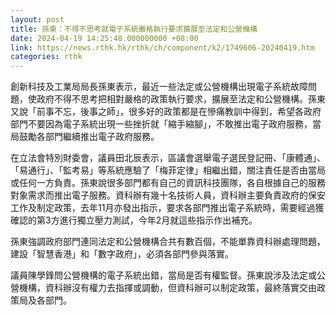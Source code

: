 ```yaml
---
layout: post
title: 孫東：不得不思考就電子系統嚴格執行要求擴展至法定和公營機構
date: 2024-04-19 14:25:48.000000000 +08:00
link: https://news.rthk.hk/rthk/ch/component/k2/1749606-20240419.htm
categories: rthk
---
```


創新科技及工業局局長孫東表示，最近一些法定或公營機構出現電子系統故障問題，使政府不得不思考把相對嚴格的政策執行要求，擴展至法定和公營機構。孫東又說「前事不忘，後事之師」，很多好的政策都是在慘痛教訓中得到，希望各政府部門不要因為電子系統出現一些挫折就「縮手縮腳」，不敢推出電子政府服務，當局鼓勵各部門繼續推出電子政府服務。

在立法會特別財委會，議員田北辰表示，區議會選舉電子選民登記冊、「康體通」、「易通行」、「監考易」等系統應驗了「梅菲定律」相繼出錯，關注責任是否由當局或任何一方負責。孫東說很多部門都有自己的資訊科技團隊，各自根據自己的服務對象需求而推出電子服務。資科辦有幾十名技術人員，資科辦主要負責政府的保安工作及制定政策，去年11月亦發出指示，要求各部門推出電子系統時，需要經過獲確認的第3方進行獨立壓力測試，今年2月就這些指示作出補充。

孫東強調政府部門連同法定和公營機構合共有數百個，不能單靠資科辦處理問題，建設「智慧香港」和「數字政府」，必須各部門參與落實。

議員陳學鋒問公營機構的電子系統出錯，當局是否有權監督。孫東說涉及法定或公營機構，資科辦沒有權力去指揮或調動，但資科辦可以制定政策，最終落實交由政策局及各部門。
